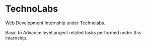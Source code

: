 # TechnoLabs

Web Development Internship under Technolabs.

Basic to Advance level project related tasks performed under this internship.



